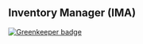 ## Inventory Manager (IMA)

[![Greenkeeper badge](https://badges.greenkeeper.io/Harrisonkamau/ima.svg)](https://greenkeeper.io/)
